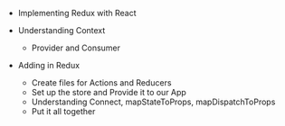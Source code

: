 * Implementing Redux with React

* Understanding Context
  * Provider and Consumer

* Adding in Redux
  * Create files for Actions and Reducers
  * Set up the store and Provide it to our App
  * Understanding Connect, mapStateToProps, mapDispatchToProps
  * Put it all together
